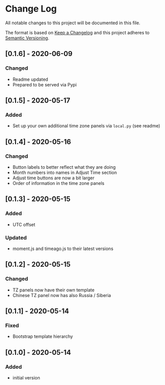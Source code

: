 # Change Log

All notable changes to this project will be documented in this file.

The format is based on [Keep a Changelog](http://keepachangelog.com/)
and this project adheres to [Semantic Versioning](http://semver.org/).

## [0.1.6] - 2020-06-09
### Changed
- Readme updated
- Prepared to be served via Pypi

## [0.1.5] - 2020-05-17
### Added
- Set up your own additional time zone panels via `local.py` (see readme)

## [0.1.4] - 2020-05-16
### Changed
- Button labels to better reflect what they are doing
- Month numbers into names in Adjust Time section
- Adjust time buttons are now a bit larger
- Order of information in the time zone panels

## [0.1.3] - 2020-05-15
### Added
- UTC offset

### Updated
- moment.js and timeago.js to their latest versions

## [0.1.2] - 2020-05-15
### Changed
- TZ panels now have their own template
- Chinese TZ panel now has also Russia / Siberia

## [0.1.1] - 2020-05-14
### Fixed
- Bootstrap template hierarchy

## [0.1.0] - 2020-05-14
### Added
- initial version
